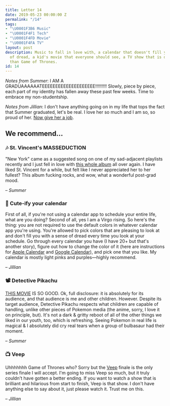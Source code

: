 ```yaml
---
title: Letter 14
date: 2019-05-23 00:00:00 Z
permalink: "/14"
tags:
- "\U0001F3B6 Music"
- "\U0001F4F1 Tech"
- "\U0001F4FD️ Movie"
- "\U0001F4FA TV"
layout: post
description: Music to fall in love with, a calendar that doesn't fill you with a sense
  of dread, a kid's movie that everyone should see, a TV show that is definitely better
  than Game of Thrones.
id: 14
---
```


_Notes from Summer_: I AM A GRADUAAAAAATEEEEEEEEEEEEEEEEEEEE!!!!!!!!! Slowly, piece by piece, each part of my identity has fallen away these past few weeks. Time to embrace my non-studentship.

_Notes from Jillian_: I don't have anything going on in my life that tops the fact that Summer graduated, let's be real. I love her so much and I am so, so proud of her. [Now give her a job](https://summerfarah.glitch.me/).

## We recommend…

### 🎶 St. Vincent's MASSEDUCTION

"New York" came as a suggested song on one of my sad-adjacent playlists recently and I just fell in love with [this whole album](https://open.spotify.com/album/4RoOGpdrgfiIUyv0kLaC4e) all over again. I have liked St. Vincent for a while, but felt like I never appreciated her to her fullest? This album fucking rocks, and wow, what a wonderful post-grad mood.

– _Summer_

### 📱 Cute-ify your calendar

First of all, if you're not using a calendar app to schedule your entire life, what are you doing? Second of all, yes I am a Virgo rising. So here's the thing: you are not required to use the default colors in whatever calendar app you're using. You're allowed to pick colors that are pleasing to look at and don't fill you with a sense of dread every time you look at your schedule. Go through every calendar you have (I have 20+ but that's another story), figure out how to change the color of it (here are instructions for [Apple Calendar](https://support.apple.com/guide/calendar/change-a-calendars-name-or-color-icl1030/mac) and [Google Calendar](https://www.cedarville.edu/insights/blog/change-color-of-google-calendar.aspx)), and pick one that you like. My calendar is mostly light pinks and purples—highly recommend.

– _Jillian_

### 📽️ Detective Pikachu

[THIS MOVIE](https://www.imdb.com/title/tt5884052/) IS SO GOOD. Ok, full disclosure: it is absolutely for its audience, and that audience is me and other children. However. Despite its target audience, Detective Pikachu respects what children are capable of handling, unlike other pieces of Pokemon media (the anime, sorry, I love it on principle, but). It's not a dark & gritty reboot of all of the other things we liked in our youth, too, which is refreshing. Seeing Pokemon in real life is magical & I absolutely did cry real tears when a group of bulbasaur had their moment.

– _Summer_

### 📺 Veep

Uhhhhhhh Game of Thrones who? Sorry but the [Veep](https://www.hbo.com/veep) finale is the only series finale I will accept. I'm going to miss Veep so much, but it truly couldn't have gotten a better ending. If you want to watch a show that is brilliant and hilarious from start to finish, Veep is that show. I don't have anything else to say about it, just please watch it. Trust me on this.

– _Jillian_
